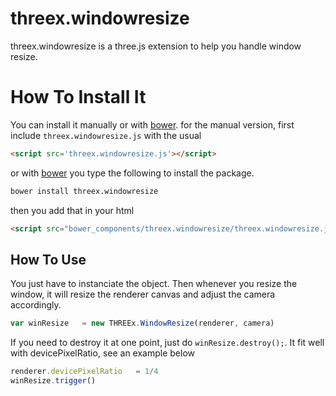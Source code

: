 threex.windowresize
===================

threex.windowresize is a three.js extension to help you handle window resize.


How To Install It
=================

You can install it manually or with
[bower](http://bower.io/).
for the manual version, first include ```threex.windowresize.js``` with the usual

```html
<script src='threex.windowresize.js'></script>
```

or with
[bower](http://bower.io/) 
you type the following to install the package.

```bash
bower install threex.windowresize
```

then you add that in your html

```html
<script src="bower_components/threex.windowresize/threex.windowresize.js"></script>
```


## How To Use

You just have to instanciate the object. Then whenever you resize the window,
it will resize the renderer canvas and adjust the camera accordingly.

```javascript
var winResize	= new THREEx.WindowResize(renderer, camera)
```

If you need to destroy it at one point, just do ```winResize.destroy();```.
It fit well with devicePixelRatio, see an example below

```javascript
renderer.devicePixelRatio	= 1/4
winResize.trigger()
```